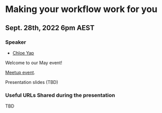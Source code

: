 # Making your workflow work for you

## Sept. 28th, 2022 6pm AEST

### Speaker

* [Chloe Yap](https://twitter.com/doyouseewhy)

Welcome to our May event!

[Meetup event](https://tinyurl.com/4p5r98nh). 

Presentation slides (TBD)


### Useful URLs Shared during the presentation

TBD
